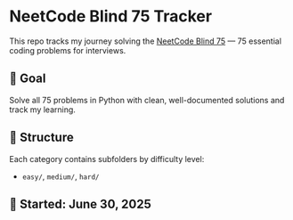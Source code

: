 # NeetCode Blind 75 Tracker

This repo tracks my journey solving the [NeetCode Blind 75](https://neetcode.io/practice) — 75 essential coding problems for interviews.

## 🧠 Goal

Solve all 75 problems in Python with clean, well-documented solutions and track my learning.

## 📁 Structure

Each category contains subfolders by difficulty level:
- `easy/`, `medium/`, `hard/`

## 📅 Started: June 30, 2025
